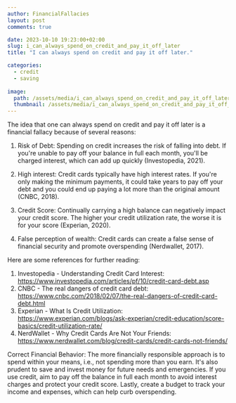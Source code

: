 ```yaml
---
author: FinancialFallacies
layout: post
comments: true

date: 2023-10-10 19:23:00+02:00  
slug: i_can_always_spend_on_credit_and_pay_it_off_later
title: "I can always spend on credit and pay it off later."

categories:
  - credit
  - saving
  
image:
  path: /assets/media/i_can_always_spend_on_credit_and_pay_it_off_later.jpg
  thumbnail: /assets/media/i_can_always_spend_on_credit_and_pay_it_off_later.jpg
---
```


The idea that one can always spend on credit and pay it off later is a financial fallacy because of several reasons: 

1. Risk of Debt: Spending on credit increases the risk of falling into debt. If you're unable to pay off your balance in full each month, you'll be charged interest, which can add up quickly (Investopedia, 2021). 

2. High interest: Credit cards typically have high interest rates. If you're only making the minimum payments, it could take years to pay off your debt and you could end up paying a lot more than the original amount (CNBC, 2018).

3. Credit Score: Continually carrying a high balance can negatively impact your credit score. The higher your credit utilization rate, the worse it is for your score (Experian, 2020).

4. False perception of wealth: Credit cards can create a false sense of financial security and promote overspending (Nerdwallet, 2017).

Here are some references for further reading: 
1. Investopedia - Understanding Credit Card Interest: https://www.investopedia.com/articles/pf/10/credit-card-debt.asp 
2. CNBC - The real dangers of credit card debt: https://www.cnbc.com/2018/02/07/the-real-dangers-of-credit-card-debt.html 
3. Experian - What Is Credit Utilization: https://www.experian.com/blogs/ask-experian/credit-education/score-basics/credit-utilization-rate/
4. NerdWallet - Why Credit Cards Are Not Your Friends: https://www.nerdwallet.com/blog/credit-cards/credit-cards-not-friends/

Correct Financial Behavior:
The more financially responsible approach is to spend within your means, i.e., not spending more than you earn. It's also prudent to save and invest money for future needs and emergencies. If you use credit, aim to pay off the balance in full each month to avoid interest charges and protect your credit score. Lastly, create a budget to track your income and expenses, which can help curb overspending.
